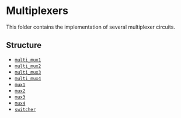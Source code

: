 # Multiplexers

This folder contains the implementation of several multiplexer circuits. 
<!-- multiplexor = data selector : device that selects between several analog or digital input signals and forwards it to a single output line -->

## Structure

- [`multi_mux1`](multi_mux1)
- [`multi_mux2`](multi_mux2)
- [`multi_mux3`](multi_mux3)
- [`multi_mux4`](multi_mux4)
- [`mux1`](mux1)
- [`mux2`](mux2)
- [`mux3`](mux3)
- [`mux4`](mux4)
- [`switcher`](switcher)
